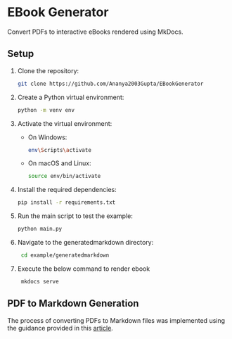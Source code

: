 # EBook Generator

Convert PDFs to interactive eBooks rendered using MkDocs.

## Setup

1. Clone the repository:

    ```bash
    git clone https://github.com/Ananya2003Gupta/EBookGenerator
    ```

2. Create a Python virtual environment:

    ```bash
    python -m venv env
    ```

3. Activate the virtual environment:

    - On Windows:

        ```bash
        env\Scripts\activate
        ```

    - On macOS and Linux:

        ```bash
        source env/bin/activate
        ```

4. Install the required dependencies:

    ```bash
    pip install -r requirements.txt
    ```

5. Run the main script to test the example:

    ```bash
    python main.py
    ```

6. Navigate to the generatedmarkdown directory:
   ```bash
    cd example/generatedmarkdown
    ```

7. Execute the below command to render ebook
   ```bash
    mkdocs serve
    ```

## PDF to Markdown Generation

The process of converting PDFs to Markdown files was implemented using the guidance provided in this [article](https://soulheartgrit.medium.com/see-how-easily-you-can-transform-pdfs-into-sleek-markdown-without-complex-tools-819aea4940a0).
